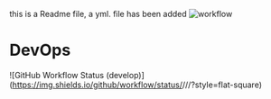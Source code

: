 this is a Readme file, a yml.
file has been added
![workflow](https://github.com/mmoha-199/devops/actions/workflows/main.yml/badge.svg)
# DevOps
![GitHub Workflow Status (develop)](https://img.shields.io/github/workflow/status/<moha-199>/<devops>/<A workflow for my Hello World App>/<develop>?style=flat-square)